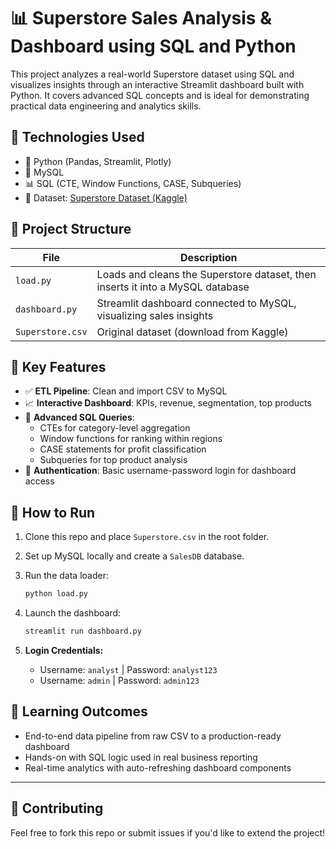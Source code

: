 
# 📊 Superstore Sales Analysis & Dashboard using SQL and Python

This project analyzes a real-world Superstore dataset using SQL and visualizes insights through an interactive Streamlit dashboard built with Python. It covers advanced SQL concepts and is ideal for demonstrating practical data engineering and analytics skills.

## 🔧 Technologies Used
- 🐍 Python (Pandas, Streamlit, Plotly)
- 🐬 MySQL
- 📊 SQL (CTE, Window Functions, CASE, Subqueries)
- 📁 Dataset: [Superstore Dataset (Kaggle)](https://www.kaggle.com/datasets/vivek468/superstore-dataset-final)

## 📂 Project Structure

| File | Description |
|------|-------------|
| `load.py` | Loads and cleans the Superstore dataset, then inserts it into a MySQL database |
| `dashboard.py` | Streamlit dashboard connected to MySQL, visualizing sales insights |
| `Superstore.csv` | Original dataset (download from Kaggle) |

## 📌 Key Features
- ✅ **ETL Pipeline**: Clean and import CSV to MySQL
- 📈 **Interactive Dashboard**: KPIs, revenue, segmentation, top products
- 🧠 **Advanced SQL Queries**:
  - CTEs for category-level aggregation
  - Window functions for ranking within regions
  - CASE statements for profit classification
  - Subqueries for top product analysis
- 🔐 **Authentication**: Basic username-password login for dashboard access

## 🚀 How to Run

1. Clone this repo and place `Superstore.csv` in the root folder.
2. Set up MySQL locally and create a `SalesDB` database.
3. Run the data loader:

    ```bash
    python load.py
    ```

4. Launch the dashboard:

    ```bash
    streamlit run dashboard.py
    ```

5. **Login Credentials:**  
   - Username: `analyst` | Password: `analyst123`  
   - Username: `admin` | Password: `admin123`


## 📌 Learning Outcomes

- End-to-end data pipeline from raw CSV to a production-ready dashboard
- Hands-on with SQL logic used in real business reporting
- Real-time analytics with auto-refreshing dashboard components

---

## 🙌 Contributing

Feel free to fork this repo or submit issues if you'd like to extend the project!
